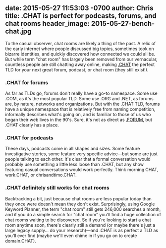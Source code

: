 date: 2015-05-27 11:53:03 -0700
author: Chris
title: .CHAT is perfect for podcasts, forums, and chat rooms
header_image: 2015-05-27-bench-chat.jpg
----

<!-- excerpt -->

To the casual observer, chat rooms are likely a thing of the past. A relic of the early internet where people discussed big topics, sometimes took on bizarre identities, and quickly discovered how connected we could all be. But while term "chat room" has largely been removed from our vernacular, countless people are still chatting away online, making [.CHAT](https://iwantmyname.com/domains/dot-chat) the perfect TLD for your next great forum, podcast, or chat room (they still exist!). 

<!-- /excerpt -->

### .CHAT for forums

As far as TLDs go, forums don't really have a go-to namespace. Some use .COM, as it's the most popular TLD. Some use .ORG and .NET, as forums are, by nature, networks and organizations. But with the .CHAT TLD, forums have a unique namespace that is relatively free from naming competition, informally describes what's going on, and is familiar to those of us who began their web lives in the 90's. Sure, it's not as direct as [.FORUM](https://iwantmyname.com/domains/dot-forum), but .CHAT clearly has a place. 

### .CHAT for podcasts

These days, podcasts come in all shapes and sizes. Some feature investigative stories, some feature very specific advice—but some are just people talking to each other. It's clear that a formal conversation would probably use something a little less loose than .CHAT, but any show featuring casual conversations would work perfectly. Think morning.CHAT, work.CHAT, or chrisandtimo.CHAT.

### .CHAT definitely still works for chat rooms

Backtracking a bit, just because chat rooms are less popular today than they once were doesn't mean they don't exist. Surprisingly, using Google Keyword Planner, the term "chat room" still gets 246,000 searches a month, and if you do a simple search for "chat room" you'll find a huge collection of chat rooms waiting to be discovered. So if you're looking to start a chat room anytime soon, there's clearly still a demand (or maybe there's just a large legacy supply... do your research)—and .CHAT is as perfect a TLD as you'll ever find (maybe we'll even chime in if you go on to create domain.CHAT).